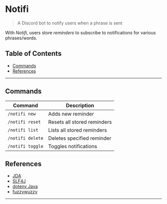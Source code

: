 # **Notifi**

> A Discord bot to notify users when a phrase is sent

With *Notifi*, users store *reminders* to subscribe to notifications for various phrases/words.

## Table of Contents

- [Commands](#commands)
- [References](#references)

---

## Commands

| Command           | Description                |
|-------------------|----------------------------|
| `/notifi new`    | Adds new reminder           |
| `/notifi reset`  | Resets all stored reminders |
| `/notifi list`   | Lists all stored reminders  |
| `/notifi delete` | Deletes specified reminder  |
| `/notifi toggle` | Toggles notifications       |

## References

- [JDA](https://github.com/DV8FromTheWorld/JDA)
- [SLF4J](https://github.com/qos-ch/slf4j)
- [dotenv Java](https://github.com/cdimascio/dotenv-java)
- [fuzzywuzzy](https://github.com/xdrop/fuzzywuzzy)

---
